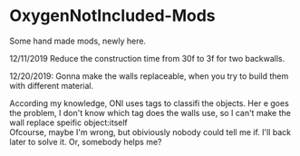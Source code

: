# OxygenNotIncluded-Mods
Some hand made mods, newly here.

12/11/2019
Reduce the construction time from 30f to 3f for two backwalls.

12/20/2019:
Gonna make the walls replaceable, when you try to build them with different material.  

According my knowledge, ONI uses tags to classifi the objects. Her
e goes the problem, I don't know which tag does the walls use, so I can't make the wall replace speific object:itself  
Ofcourse, maybe I'm wrong, but obiviously nobody could tell me if.
I'll back later to solve it. Or, somebody helps me?
